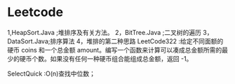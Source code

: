 # Leetcode

1,HeapSort.Java ;堆排序及有关方法。
2，BitTree.Java ;二叉树的遍历
3，DataSort.Java;排序算法
4，堆排的第二种思路
LeetCode322 :给定不同面额的硬币 coins 和一个总金额 amount。编写一个函数来计算可以凑成总金额所需的最少的硬币个数。如果没有任何一种硬币组合能组成总金额，返回 -1。

SelectQuick :O(n)查找中位数；

